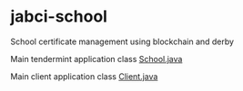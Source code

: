 # jabci-school
School certificate management using blockchain and derby
<p>Main tendermint application class <a href="https://github.com/Th3Muff1n/jabci-school/blob/master/src/main/java/de/muffincrafter/jabcischool/School.java">School.java</a></p>
<p>Main client application class <a href="https://github.com/Th3Muff1n/jabci-school/blob/master/client/src/main/java/de/muffincrafter/jabcischool/client/Client.java">Client.java</a></p>
